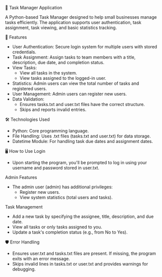 📝 Task Manager Application

A Python-based Task Manager designed to help small businesses manage tasks efficiently. The application supports user authentication, task assignment, task viewing, and basic statistics tracking.

🚀 Features
- User Authentication: Secure login system for multiple users with stored credentials.
- Task Assignment: Assign tasks to team members with a title, description, due date, and completion status.
- View Tasks:
  - View all tasks in the system.
  - View tasks assigned to the logged-in user.
- Statistics: Admin users can view the total number of tasks and registered users.
- User Management: Admin users can register new users.
- Data Validation:
  - Ensures tasks.txt and user.txt files have the correct structure.
  - Skips and reports invalid entries.

🛠️ Technologies Used
- Python: Core programming language.
- File Handling: Uses .txt files (tasks.txt and user.txt) for data storage.
- Datetime Module: For handling task due dates and assignment dates.

🖥️ How to Use
Login
- Upon starting the program, you'll be prompted to log in using your username and password stored in user.txt.

Admin Features
- The admin user (admin) has additional privileges:
  - Register new users.
  - View system statistics (total users and tasks).

Task Management
- Add a new task by specifying the assignee, title, description, and due date.
- View all tasks or only tasks assigned to you.
- Update a task's completion status (e.g., from No to Yes).

🛡️ Error Handling
- Ensures user.txt and tasks.txt files are present. If missing, the program exits with an error message.
- Skips invalid lines in tasks.txt or user.txt and provides warnings for debugging.
